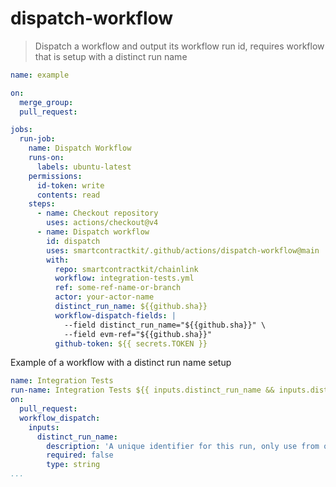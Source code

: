 # dispatch-workflow

> Dispatch a workflow and output its workflow run id, requires workflow that is setup with a distinct run name

```yaml
name: example

on:
  merge_group:
  pull_request:

jobs:
  run-job:
    name: Dispatch Workflow
    runs-on:
      labels: ubuntu-latest
    permissions:
      id-token: write
      contents: read
    steps:
      - name: Checkout repository
        uses: actions/checkout@v4
      - name: Dispatch workflow
        id: dispatch
        uses: smartcontractkit/.github/actions/dispatch-workflow@main
        with:
          repo: smartcontractkit/chainlink
          workflow: integration-tests.yml
          ref: some-ref-name-or-branch
          actor: your-actor-name
          distinct_run_name: ${{github.sha}}
          workflow-dispatch-fields: |
            --field distinct_run_name="${{github.sha}}" \
            --field evm-ref="${{github.sha}}"
          github-token: ${{ secrets.TOKEN }}
```

Example of a workflow with a distinct run name setup

```yaml
name: Integration Tests
run-name: Integration Tests ${{ inputs.distinct_run_name && inputs.distinct_run_name || '' }}
on:
  pull_request:
  workflow_dispatch:
    inputs:
      distinct_run_name:
        description: 'A unique identifier for this run, only use from other repos'
        required: false
        type: string
...
```
